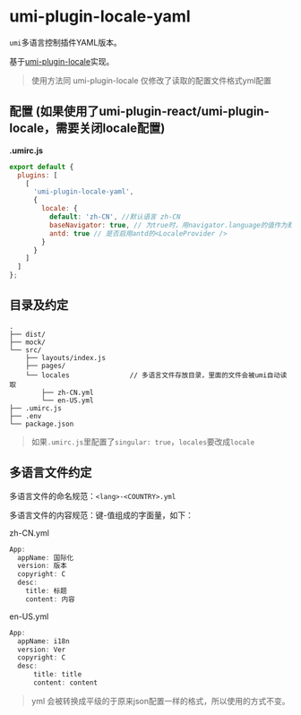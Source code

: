 # umi-plugin-locale-yaml

`umi`多语言控制插件YAML版本。

基于[umi-plugin-locale](https://github.com/umijs/umi/tree/master/packages/umi-plugin-locale)实现。
>  使用方法同 umi-plugin-locale  仅修改了读取的配置文件格式yml配置

## 配置 (如果使用了umi-plugin-react/umi-plugin-locale，需要关闭locale配置)

**.umirc.js**

```js
export default {
  plugins: [
    [
      'umi-plugin-locale-yaml',
      {
        locale: {
          default: 'zh-CN', //默认语言 zh-CN
          baseNavigator: true, // 为true时，用navigator.language的值作为默认语言
          antd: true // 是否启用antd的<LocaleProvider />
        }
      }
    ]
  ]
};
```

## 目录及约定

```
.
├── dist/                          
├── mock/                         
└── src/                          
    ├── layouts/index.js          
    ├── pages/                    
    └── locales               // 多语言文件存放目录，里面的文件会被umi自动读取
        ├── zh-CN.yml
        └── en-US.yml
├── .umirc.js                     
├── .env                          
└── package.json
```


>如果`.umirc.js`里配置了`singular: true`，`locales`要改成`locale`


## 多语言文件约定

多语言文件的命名规范：`<lang>-<COUNTRY>.yml`


多语言文件的内容规范：键-值组成的字面量，如下：

zh-CN.yml

```javascript
App:
  appName: 国际化
  version: 版本
  copyright: C
  desc:
    title: 标题
    content: 内容
```

en-US.yml

```javascript
App:
  appName: i18n
  version: Ver
  copyright: C
  desc:
      title: title
      content: content
```

> yml 会被转换成平级的于原来json配置一样的格式，所以使用的方式不变。